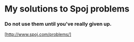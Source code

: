 # My solutions to Spoj problems
### Do not use them until you've really given up.
[http://www.spoj.com/problems/]
